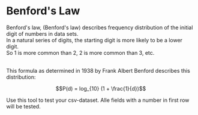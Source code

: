 Benford's Law 
=============

Benford's law, (Benford's law) describes frequency distribution of the initial digit of numbers in data sets.<br/>
In a natural series of digits, the starting digit is more likely to be a lower digit.<br/>
So 1 is more common than 2, 2 is more common than 3, etc.<br/><br/>

This formula as determined in 1938 by Frank Albert Benford describes this distribution: 

$$P(d) = log_{10} (1 + \frac{1}{d})$$

Use this tool to test your csv-dataset. Alle fields with a number in first row will be tested. 


